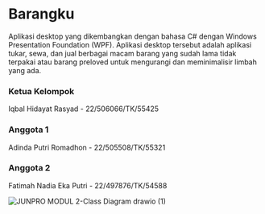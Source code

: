 # Barangku

Aplikasi desktop yang dikembangkan dengan bahasa C# dengan Windows Presentation Foundation (WPF). Aplikasi desktop tersebut adalah aplikasi tukar, sewa, dan jual berbagai macam barang yang sudah lama tidak terpakai atau barang preloved untuk mengurangi dan meminimalisir limbah yang ada.

### Ketua Kelompok
Iqbal Hidayat Rasyad - 22/506066/TK/55425

### Anggota 1
Adinda Putri Romadhon - 22/505508/TK/55321

### Anggota 2
Fatimah Nadia Eka Putri - 22/497876/TK/54588


![JUNPRO MODUL 2-Class Diagram drawio (1)](https://github.com/user-attachments/assets/8fa4d6e9-99f1-4c70-8a44-337c2925cf49)
